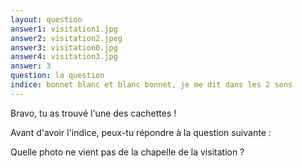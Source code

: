 ```yaml
---
layout: question
answer1: visitation1.jpg
answer2: visitation2.jpeg
answer3: visitation0.jpg
answer4: visitation3.jpg
answer: 3
question: la question
indice: bonnet blanc et blanc bonnet, je me dit dans les 2 sens
---
```

Bravo, tu as trouvé l'une des cachettes !

Avant d'avoir l'indice, peux-tu répondre à la question suivante :

Quelle photo ne vient pas de la chapelle de la visitation ?
